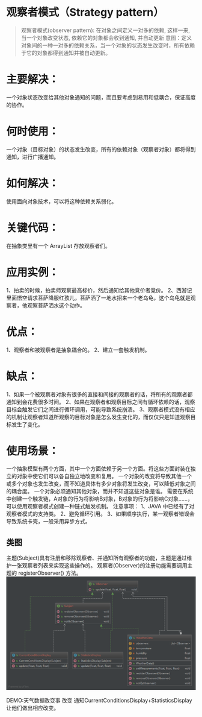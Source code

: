# 观察者模式（Strategy pattern）
> 观察者模式(observer pattern): 在对象之间定义一对多的依赖, 这样一来, 当一个对象改变状态, 依赖它的对象都会收到通知, 并自动更新
意图：定义对象间的一种一对多的依赖关系，当一个对象的状态发生改变时，所有依赖于它的对象都得到通知并被自动更新。

# 主要解决：
一个对象状态改变给其他对象通知的问题，而且要考虑到易用和低耦合，保证高度的协作。

# 何时使用：
一个对象（目标对象）的状态发生改变，所有的依赖对象（观察者对象）都将得到通知，进行广播通知。

# 如何解决：
使用面向对象技术，可以将这种依赖关系弱化。

# 关键代码：
在抽象类里有一个 ArrayList 存放观察者们。

# 应用实例： 
1、拍卖的时候，拍卖师观察最高标价，然后通知给其他竞价者竞价。 2、西游记里面悟空请求菩萨降服红孩儿，菩萨洒了一地水招来一个老乌龟，这个乌龟就是观察者，他观察菩萨洒水这个动作。

# 优点： 
1、观察者和被观察者是抽象耦合的。 2、建立一套触发机制。

# 缺点： 
1、如果一个被观察者对象有很多的直接和间接的观察者的话，将所有的观察者都通知到会花费很多时间。 2、如果在观察者和观察目标之间有循环依赖的话，观察目标会触发它们之间进行循环调用，可能导致系统崩溃。 3、观察者模式没有相应的机制让观察者知道所观察的目标对象是怎么发生变化的，而仅仅只是知道观察目标发生了变化。

# 使用场景：
一个抽象模型有两个方面，其中一个方面依赖于另一个方面。将这些方面封装在独立的对象中使它们可以各自独立地改变和复用。
一个对象的改变将导致其他一个或多个对象也发生改变，而不知道具体有多少对象将发生改变，可以降低对象之间的耦合度。
一个对象必须通知其他对象，而并不知道这些对象是谁。
需要在系统中创建一个触发链，A对象的行为将影响B对象，B对象的行为将影响C对象……，可以使用观察者模式创建一种链式触发机制。
注意事项： 1、JAVA 中已经有了对观察者模式的支持类。 2、避免循环引用。 3、如果顺序执行，某一观察者错误会导致系统卡壳，一般采用异步方式。
## 类图
主题(Subject)具有注册和移除观察者、并通知所有观察者的功能，主题是通过维护一张观察者列表来实现这些操作的。 观察者(Observer)的注册功能需要调用主题的 registerObserver() 方法。
![class](img/CurrentConditionsDisplay.png)

DEMO:天气数据改变事 改变 通知CurrentConditionsDisplay+StatisticsDisplay 让他们做出相应改变。

